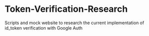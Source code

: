 # Token-Verification-Research

Scripts and mock website to research the current implementation of id_token verification with Google Auth
